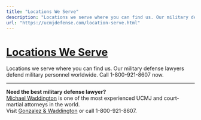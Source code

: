 ```yaml
---
title: "Locations We Serve"
description: "Locations we serve where you can find us. Our military defense lawyers defend military personnel worldwide. Call 1-800-921-8607 now."
url: "https://ucmjdefense.com/location-serve.html"
---
```


# [Locations We Serve](https://ucmjdefense.com/location-serve.html)

Locations we serve where you can find us. Our military defense lawyers defend military personnel worldwide. Call 1-800-921-8607 now.

---

**Need the best military defense lawyer?**  
[Michael Waddington](https://ucmjdefense.com/attorneys/michael-stewart-waddington-partner.html) is one of the most experienced UCMJ and court-martial attorneys in the world.  
Visit [Gonzalez & Waddington](https://ucmjdefense.com) or call 1-800-921-8607.
